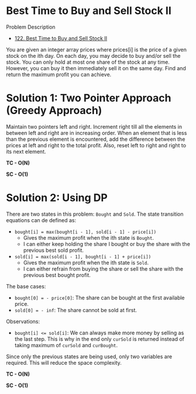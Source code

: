 # Best Time to Buy and Sell Stock II

Problem Description

- [122. Best Time to Buy and Sell Stock II](https://leetcode.com/problems/best-time-to-buy-and-sell-stock-ii/)

You are given an integer array prices where prices[i] is the price of a given stock on the ith day.
On each day, you may decide to buy and/or sell the stock. You can only hold at most one share of the
stock at any time. However, you can buy it then immediately sell it on the same day. Find and return
the maximum profit you can achieve.

# Solution 1: Two Pointer Approach (Greedy Approach)

Maintain two pointers left and right. Increment right till all the elements in between left and
right are in increasing order. When an element that is less than the previous element is
encountered, add the difference between the prices at left and right to the total profit. Also,
reset left to right and right to its next element.

**TC - O(N)**

**SC - O(1)**

# Solution 2: Using DP

There are two states in this problem: `Bought` and `Sold`. The state transition equations can de
defined as:

* `bought[i] = max(bought[i - 1], sold[i - 1] - price[i])`
    * Gives the maximum profit when the ith state is `Bought`.
    * I can either keep holding the share I bought or buy the share with the previous best sold
      profit.
* `sold[i] = max(sold[i - 1], bought[i - 1] + price[i])`
    * Gives the maximum profit when the ith state is `Sold`.
    * I can either refrain from buying the share or sell the share with the previous best bought
      profit.

The base cases:

* `bought[0] = - price[0]`: The share can be bought at the first available price.
* `sold[0] = - inf`: The share cannot be sold at first.

Observations:

* `bought[i] <= sold[i]`: We can always make more money by selling as the last step. This is why in
  the end only `curSold` is returned instead of taking maximum of `curSold` and `curBought`.

Since only the previous states are being used, only two variables are required. This will reduce the
space complexity.

**TC - O(N)**

**SC - O(1)**
